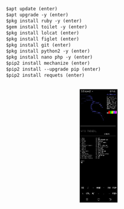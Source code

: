 ```

 $apt update (enter)
 $apt upgrade -y (enter)
 $pkg install ruby -y (enter)
 $gem install toilet -y (enter)
 $pkg install lolcat (enter)
 $pkg install figlet (enter)
 $pkg install git (enter)
 $pkg install python2 -y (enter)
 $pkg install nano php -y (enter)
 $pip2 install mechanize (enter)
 $pip2 install --upgrade pip (enter)
 $pip2 install requets (enter)


```
<p align="center">

<img src='https://raw.githubusercontent.com/Alienrazor/SS/main/Screenshot_20230318_004413.jpg' style="height:300px;width:100px;" >
